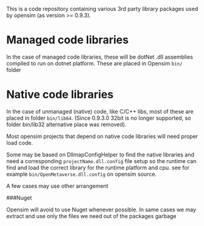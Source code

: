 This is a code repository containing various 3rd party library packages used by opensim (as version >= 0.9.3).


# Managed code libraries

In the case of managed code libraries, these will be dotNet .dll assemblies compiled to run on dotnet platform. These are placed in Opensim `bin/` folder

# Native code libraries

In the case of unmanaged (native) code, like C/C++ libs, most of these are placed in folder `bin/lib64`.
(Since 0.9.3.0 32bit is no longer supported, so folder bin/lib32 alternative place was removed).

Most opensim projects that depend on native code libraries will need proper load code.

Some may be based on DllmapConfigHelper to find the native libraries and need a corresponding `projectName.dll.config` file setup so the runtime can find and load the correct library for the runtime platform and cpu. see for example `bin/OpenMetaverse.dll.config` on opensim source.

A few cases may use other arrangement

###Nuget

Opensim will avoid to use Nuget whenever possible. In same cases we may extract and use only the files we need out of the packages garbage

